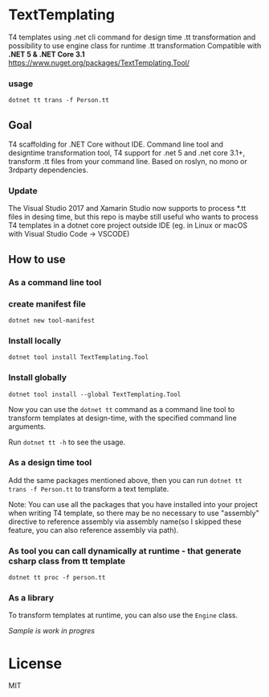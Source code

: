 # TextTemplating

T4 templates using .net cli command for design time .tt transformation and possibility to use engine class for runtime .tt transformation 
Compatible with **.NET 5 & .NET Core 3.1**
https://www.nuget.org/packages/TextTemplating.Tool/
### usage 
```
dotnet tt trans -f Person.tt
```

## Goal
T4 scaffolding for .NET Core without IDE.
Command line tool and designtime transformation tool,
T4 support for .net 5 and .net core 3.1+, transform .tt files from your command line.
Based on roslyn, no mono or 3rdparty dependencies.

### Update 
The Visual Studio 2017 and Xamarin Studio now supports to process *.tt files in desing time, but this repo is maybe still useful who wants to process T4 templates in a dotnet core  project outside IDE (eg. in Linux or macOS with Visual Studio Code -> VSCODE)

## How to use

### As a command line tool
### create manifest file
```
dotnet new tool-manifest
```
### Install locally
```
dotnet tool install TextTemplating.Tool
```

### Install globally 
```
dotnet tool install --global TextTemplating.Tool
```

Now you can use the `dotnet tt` command as a command line tool to transform templates at design-time, with the specified command line arguments.

Run `dotnet tt -h` to see the usage.


### As a design time tool
Add the same packages mentioned above, then you can run `dotnet tt trans -f Person.tt` to transform a text template.

Note: You can use all the packages that you have installed into your project when writing T4 template, so there may be no necessary to use "assembly" directive to reference assembly via assembly name(so I skipped these feature, you can also reference assembly via path).

### As tool you can call dynamically at runtime - that generate csharp class from tt template 
```
dotnet tt proc -f person.tt 
```

### As a library
To transform templates at runtime, you can also use the `Engine` class.

*Sample is work in progres*


# License
MIT
